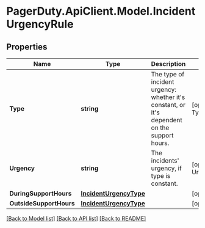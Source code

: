 # PagerDuty.ApiClient.Model.IncidentUrgencyRule
## Properties

Name | Type | Description | Notes
------------ | ------------- | ------------- | -------------
**Type** | **string** | The type of incident urgency: whether it&#x27;s constant, or it&#x27;s dependent on the support hours. | [optional] [default to TypeEnum.Constant]
**Urgency** | **string** | The incidents&#x27; urgency, if type is constant. | [optional] [default to UrgencyEnum.High]
**DuringSupportHours** | [**IncidentUrgencyType**](IncidentUrgencyType.md) |  | [optional] 
**OutsideSupportHours** | [**IncidentUrgencyType**](IncidentUrgencyType.md) |  | [optional] 

[[Back to Model list]](../README.md#documentation-for-models) [[Back to API list]](../README.md#documentation-for-api-endpoints) [[Back to README]](../README.md)


